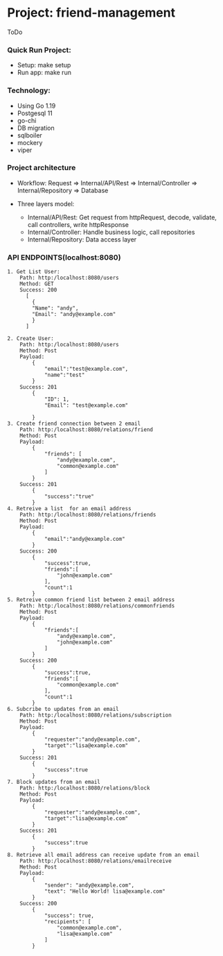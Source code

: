 # **Project: friend-management**
ToDo

### Quick Run Project:
- Setup: make setup
- Run app: make run

### **Technology**:
- Using Go 1.19
- Postgesql 11
- go-chi 
- DB migration
- sqlboiler
- mockery
- viper

### Project architecture
- Workflow: Request => Internal/API/Rest => Internal/Controller => Internal/Repository => Database

- Three layers model:
  + Internal/API/Rest: Get request from httpRequest, decode, validate, call controllers, write httpResponse
  + Internal/Controller: Handle business logic, call repositories
  + Internal/Repository: Data access layer

### API ENDPOINTS(localhost:8080)
    1. Get List User:
        Path: http:/localhost:8080/users
        Method: GET
        Success: 200
          [
            {
            "Name": "andy",
            "Email": "andy@example.com"
            }
          ]

    2. Create User:
        Path: http:/localhost:8080/users
        Method: Post
        Payload:
            {
                "email":"test@example.com",
                "name":"test"
            }
        Success: 201
            {
                "ID": 1,
                "Email": "test@example.com"
                
            }
    3. Create friend connection between 2 email
        Path: http:/localhost:8080/relations/friend
        Method: Post
        Payload:
            {
                "friends": [
                    "andy@example.com",
                    "common@example.com"
                ]
            }
        Success: 201
            {
                "success":"true"
            }
    4. Retreive a list  for an email address
        Path: http:/localhost:8080/relations/friends
        Method: Post
        Payload:
            {
                "email":"andy@example.com"
            }
        Success: 200
            {
                "success":true,
                "friends":[
                    "john@example.com"
                ],
                "count":1
            }
    5. Retreive common friend list between 2 email address
        Path: http:/localhost:8080/relations/commonfriends
        Method: Post
        Payload:
            {
                "friends":[
                    "andy@example.com",
                    "john@example.com"
                ]
            }
        Success: 200
            {
                "success":true,
                "friends":[
                    "common@example.com"
                ],
                "count":1
            }
    6. Subcribe to updates from an email
        Path: http:/localhost:8080/relations/subscription
        Method: Post
        Payload:
            {
                "requester":"andy@example.com",
                "target":"lisa@example.com"
            }
        Success: 201
            {
                "success":true
            }
    7. Block updates from an email
        Path: http:/localhost:8080/relations/block
        Method: Post
        Payload:
            {
                "requester":"andy@example.com",
                "target":"lisa@example.com"
            }
        Success: 201
            {
                "success":true
            }
    8. Retrieve all email address can receive update from an email
        Path: http:/localhost:8080/relations/emailreceive
        Method: Post
        Payload: 
            {
                "sender": "andy@example.com",
                "text": "Hello World! lisa@example.com"
            }
        Success: 200
            {
                "success": true,
                "recipients": [
                    "common@example.com",
                    "lisa@example.com"
                ]
            }
